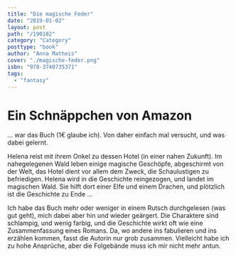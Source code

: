 ```yaml
---
title: "Die magische Feder"
date: "2019-01-02"
layout: post
path: "/190102"
category: "Category"
posttype: "book"
author: "Anna Matheis"
cover: "./magische-feder.png"
isbn: "978-3740735371"
tags:
  - "fantasy"
---
```


# Ein Schnäppchen von Amazon

... war das Buch (1€ glaube ich). Von daher einfach mal versucht, und was dabei gelernt.

Helena reist mit ihrem Onkel zu dessen Hotel (in einer nahen Zukunft). Im nahegelegenen Wald leben einige magische Geschöpfe, abgeschirmt von der Welt, das Hotel dient vor allem dem Zweck, die Schaulustigen zu befriedigen. Helena wird in die Geschichte reingezogen, und landet im magischen Wald. Sie hilft dort einer Elfe und einem Drachen, und plötzlich ist die Geschichte zu Ende ...

Ich habe das Buch mehr oder weniger in einem Rutsch durchgelesen (was gut geht), mich dabei aber hin und wieder geärgert. Die Charaktere sind schlampig, und wenig farbig, und die Geschichte wirkt oft wie eine Zusammenfassung eines Romans. Da, wo andere ins fabulieren und ins erzählen kommen, fasst die Autorin nur grob zusammen. Vielleicht habe ich zu hohe Ansprüche, aber die Folgebände muss ich mir nicht mehr antun.